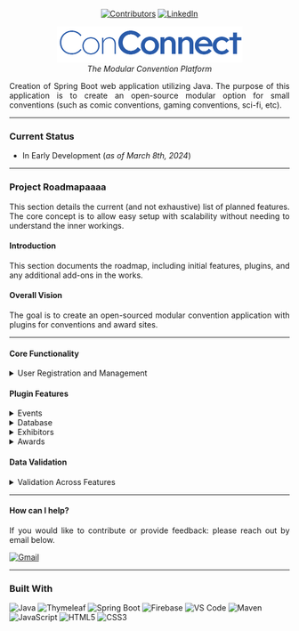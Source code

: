 <a name="readme-top"></a>


<div align="center">

[![Contributors][contributors-shield]][contributors-url] [![LinkedIn][linkedin-shield]][linkedin-url]

</div>
<div align="center">

![conconnect_logo.png](src%2Fmain%2Fresources%2Fstatic%2Fconconnect_logo.png)
<br><i>The Modular Convention Platform</i>
</div>



  <div align="justify">
    Creation of Spring Boot web application utilizing Java. The purpose of this application is to create an open-source modular option for small conventions (such as comic conventions, gaming conventions, sci-fi, etc).
</div>
<hr>

### Current Status
- In Early Development (<i>as of March 8th, 2024</i>)

<hr>

### Project Roadmapaaaa
<div align="justify">
This section details the current (and not exhaustive) list of planned features. The core concept is to allow easy setup with scalability without needing to understand the inner workings.

#### Introduction
This section documents the roadmap, including initial features, plugins, and any additional add-ons in the works.

#### Overall Vision
The goal is to create an open-sourced modular convention application with plugins for conventions and award sites.

</div>

<hr>

#### Core Functionality
<details><summary>User Registration and Management</summary>

- [X] **User Registration**
  - [X] User Creation
  - [ ] User Login
  - [X] User Password Encryption
    - Custom Username: Check to ensure the username does not exist.
    - Create user in the database.
    - Hash password/security features.
    - Include user data fields: First Name, Last Name, Pronouns, Email Address, Password (with confirmation), Mailing Address, Phone Number.
    - Sign-up button to submit registration.
- [ ] **User Profile Maintenance**
  - [ ] Profile landing page
  - Ability to change password, update pronouns, add/update profile picture.
  - Update mailing address and phone number.
- [ ] **User Roles**
  - [ ] Add custom roles
  - [ ] Set permissions of custom roles
  - Dropdown with roles and associated permissions.

</details>

#### Plugin Features
<details><summary>Events</summary>

- [ ] **Electronic Event Tickets**: Attach electronic tickets to user badges.
- [ ] **QR Codes for Event (Attendee)**: Generate and manage QR codes for electronic tickets.
- [ ] **Printed Event Tickets**: Provide options for printing event tickets.
- [ ] **QR Code Scanner for Event (Organizers)**: Dashboard for organizers to scan QR codes; ability to see who is still missing in real-time.
- [ ] **Payment**: Integration with various payment systems for processing transactions.
- [ ] Create Events
- [ ] Modify Events
- [ ] Delete Events

</details>

<details><summary>Database</summary>

- [ ] **Firebase Plugin**
- [ ] **MySQL Plugin**
 
</details>
 
<details><summary>Exhibitors</summary>

- [ ] Automated QR Code Creation
- [ ] QR Code Scanner
- [ ] Exhibitor Profile
- [ ] Tools and systems for managing exhibitor information and activities.

</details>

<details><summary>Awards</summary>

- [ ] Categories
- [ ] Nominations
- [ ] Voting

</details>

#### Data Validation
<details><summary>Validation Across Features</summary>

- [ ] **Object Validation**
  - Ensure all data fields across Events, Users, and Database categories are validated and follow predefined rules and standards.

</details>


<hr>

#### How can I help?
<div align="justify">
If you would like to contribute or provide feedback: please reach out by email below.</div>

[![Gmail](https://img.shields.io/badge/Gmail-EA4335.svg?style=for-the-badge&logo=gmail&logoColor=white)](mailto:akiraka@gmail.com)

<hr>

### Built With


![Java](https://img.shields.io/badge/java-%23ED8B00.svg?style=for-the-badge&logo=openjdk&logoColor=white)
![Thymeleaf](https://img.shields.io/badge/Thymeleaf-005F0F.svg?style=for-the-badge&logo=Thymeleaf&logoColor=white)
![Spring Boot](https://img.shields.io/badge/Spring%20Boot-6DB33F.svg?style=for-the-badge&logo=Spring-Boot&logoColor=white)
![Firebase](https://img.shields.io/badge/Firebase-FFCA28.svg?style=for-the-badge&logo=Firebase&logoColor=black)
![VS Code](https://img.shields.io/badge/Visual%20Studio%20Code-007ACC.svg?style=for-the-badge&logo=Visual-Studio-Code&logoColor=white)
![Maven](https://img.shields.io/badge/Apache%20Maven-C71A36.svg?style=for-the-badge&logo=Apache-Maven&logoColor=white)
![JavaScript](https://img.shields.io/badge/JavaScript-F7DF1E.svg?style=for-the-badge&logo=JavaScript&logoColor=black)
![HTML5](https://img.shields.io/badge/HTML5-E34F26.svg?style=for-the-badge&logo=HTML5&logoColor=white)
![CSS3](https://img.shields.io/badge/CSS3-1572B6.svg?style=for-the-badge&logo=CSS3&logoColor=white)




[contributors-shield]: https://img.shields.io/github/contributors/mriffey1/ConventionWebApp.svg?style=for-the-badge
[Java]: https://img.shields.io/badge/Java-ED8B00?style=for-the-badge&logo=java&logoColor=white
[contributors-url]: https://github.com/mriffey1/ConventionWebApp/graphs/contributors
[forks-shield]: https://img.shields.io/github/forks/mriffey1/ConventionWebApp.svg?style=for-the-badge
[forks-url]: https://github.com/mriffey1/ConventionWebApp/network/members
[stars-shield]: https://img.shields.io/github/stars/mriffey1/ConventionWebApp.svg?style=for-the-badge
[stars-url]: https://github.com/mriffey1/ConventionWebApp/stargazers
[issues-shield]: https://img.shields.io/github/issues/mriffey1/ConventionWebApp.svg?style=for-the-badge
[issues-url]: https://github.com/mriffey1/ConventionWebApp/issues
[license-shield]: https://img.shields.io/github/license/mriffey1/ConventionWebApp.svg?style=for-the-badge
[license-url]: https://github.com/mriffey1/ConventionWebApp/blob/master/LICENSE.txt
[linkedin-shield]: https://img.shields.io/badge/-LinkedIn-black.svg?style=for-the-badge&logo=linkedin&colorB=555
[linkedin-url]: https://linkedin.com/in/mriffey
[product-screenshot]: images/screenshot.png
[Next.js]: https://img.shields.io/badge/next.js-000000?style=for-the-badge&logo=nextdotjs&logoColor=white
[Next-url]: https://nextjs.org/
[React.js]: https://img.shields.io/badge/React-20232A?style=for-the-badge&logo=react&logoColor=61DAFB
[React-url]: https://reactjs.org/
[Vue.js]: https://img.shields.io/badge/Vue.js-35495E?style=for-the-badge&logo=vuedotjs&logoColor=4FC08D
[Vue-url]: https://vuejs.org/
[Angular.io]: https://img.shields.io/badge/Angular-DD0031?style=for-the-badge&logo=angular&logoColor=white
[Angular-url]: https://angular.io/
[Svelte.dev]: https://img.shields.io/badge/Svelte-4A4A55?style=for-the-badge&logo=svelte&logoColor=FF3E00
[Svelte-url]: https://svelte.dev/
[Laravel.com]: https://img.shields.io/badge/Laravel-FF2D20?style=for-the-badge&logo=laravel&logoColor=white
[Laravel-url]: https://laravel.com
[Bootstrap.com]: https://img.shields.io/badge/Bootstrap-563D7C?style=for-the-badge&logo=bootstrap&logoColor=white
[Bootstrap-url]: https://getbootstrap.com
[JQuery.com]: https://img.shields.io/badge/jQuery-0769AD?style=for-the-badge&logo=jquery&logoColor=white
[JQuery-url]: https://jquery.com 
